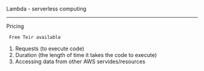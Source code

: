 Lambda - serverless computing

---

Pricing

     Free Teir available
     
 1) Requests (to execute code)
 2) Duration (the length of time it takes the code to execute)
 3) Accessing data from other AWS servides/resources
